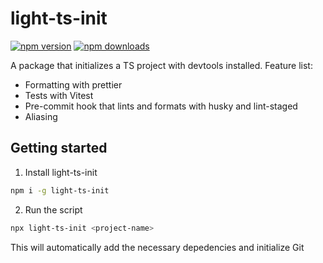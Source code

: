 # light-ts-init

[![npm version][version-image]][npm-url]
[![npm downloads][downloads-image]][npm-url]

A package that initializes a TS project with devtools installed. Feature list:

- Formatting with prettier
- Tests with Vitest
- Pre-commit hook that lints and formats with husky and lint-staged
- Aliasing

## Getting started

1. Install light-ts-init

```sh
npm i -g light-ts-init
```

2. Run the script

```sh
npx light-ts-init <project-name>
```

This will automatically add the necessary depedencies and initialize Git

[version-image]: https://img.shields.io/npm/v/light-ts-init.svg?style=flat
[downloads-image]: https://img.shields.io/npm/dt/light-ts-init.svg?style=flat
[npm-url]: https://www.npmjs.com/package/light-ts-init

